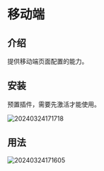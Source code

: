 # 移动端

<PluginInfo name="mobile-client"></PluginInfo>

## 介绍

提供移动端页面配置的能力。

## 安装

预置插件，需要先激活才能使用。

![20240324171718](https://nocobase-docs.oss-cn-beijing.aliyuncs.com/20240324171718.png)

## 用法

![20240324171605](https://nocobase-docs.oss-cn-beijing.aliyuncs.com/20240324171605.png)